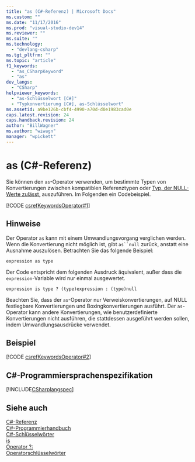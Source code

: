 ```yaml
---
title: "as (C#-Referenz) | Microsoft Docs"
ms.custom: ""
ms.date: "11/17/2016"
ms.prod: "visual-studio-dev14"
ms.reviewer: ""
ms.suite: ""
ms.technology: 
  - "devlang-csharp"
ms.tgt_pltfrm: ""
ms.topic: "article"
f1_keywords: 
  - "as_CSharpKeyword"
  - "as"
dev_langs: 
  - "CSharp"
helpviewer_keywords: 
  - "as-Schlüsselwort [C#]"
  - "Typkonvertierung [C#], as-Schlüsselwort"
ms.assetid: a9be126b-cbf4-4990-a70d-d0e1983cad0e
caps.latest.revision: 24
caps.handback.revision: 24
author: "BillWagner"
ms.author: "wiwagn"
manager: "wpickett"
---
```

# as (C#-Referenz)
Sie können den `as`\-Operator verwenden, um bestimmte Typen von Konvertierungen zwischen kompatiblen Referenztypen oder [Typ, der NULL\-Werte zulässt,](../../../csharp/programming-guide/nullable-types/index.md) auszuführen.  Im Folgenden ein Codebeispiel.  
  
 [!CODE [csrefKeywordsOperator#1](../CodeSnippet/VS_Snippets_VBCSharp/csrefKeywordsOperator#1)]  
  
## Hinweise  
 Der Operator `as` kann mit einem Umwandlungsvorgang verglichen werden.  Wenn die Konvertierung nicht möglich ist, gibt `as``null` zurück, anstatt eine Ausnahme auszulösen.  Betrachten Sie das folgende Beispiel:  
  
```  
expression as type  
```  
  
 Der Code entspricht dem folgenden Ausdruck äquivalent, außer dass die `expression`\-Variable wird nur einmal ausgewertet.  
  
```  
expression is type ? (type)expression : (type)null  
```  
  
 Beachten Sie, dass der `as`\-Operator nur Verweiskonvertierungen, auf NULL festlegbare Konvertierungen und Boxingkonvertierungen ausführt.  Der `as`\-Operator kann andere Konvertierungen, wie benutzerdefinierte Konvertierungen nicht ausführen, die stattdessen ausgeführt werden sollen, indem Umwandlungsausdrücke verwendet.  
  
## Beispiel  
 [!CODE [csrefKeywordsOperator#2](../CodeSnippet/VS_Snippets_VBCSharp/csrefKeywordsOperator#2)]  
  
## C\#\-Programmiersprachenspezifikation  
 [!INCLUDE[CSharplangspec](../../../csharp/language-reference/keywords/includes/csharplangspec_md.md)]  
  
## Siehe auch  
 [C\#\-Referenz](../../../csharp/language-reference/index.md)   
 [C\#\-Programmierhandbuch](../../../csharp/programming-guide/index.md)   
 [C\#\-Schlüsselwörter](../../../csharp/language-reference/keywords/index.md)   
 [is](../../../csharp/language-reference/keywords/is.md)   
 [Operator ?:](../../../csharp/language-reference/operators/conditional-operator.md)   
 [Operatorschlüsselwörter](../../../csharp/language-reference/keywords/operator-keywords.md)